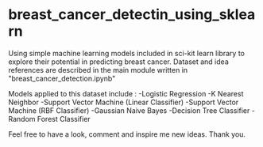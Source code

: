 # breast_cancer_detectin_using_sklearn
Using simple machine learning models included in sci-kit learn library to explore their potential in predicting breast cancer. 
Dataset and idea references are described in the main module written in "breast_cancer_detection.ipynb" 

Models applied to this dataset include : 
-Logistic Regression
-K Nearest Neighbor
-Support Vector Machine (Linear Classifier)
-Support Vector Machine (RBF Classifier)
-Gaussian Naive Bayes
-Decision Tree Classifier
-Random Forest Classifier

Feel free to have a look, comment and inspire me new ideas. Thank you.
